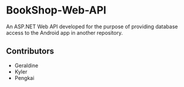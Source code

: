 # BookShop-Web-API
An ASP.NET Web API developed for the purpose of providing database access to the Android app in another repository.

## Contributors
- Geraldine
- Kyler
- Pengkai

